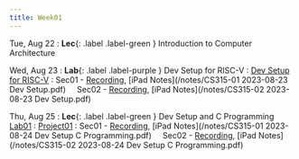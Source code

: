```yaml
---
title: Week01
---
```


Tue, Aug 22
: **Lec**{: .label .label-green } Introduction to Computer Architecture
&nbsp; &nbsp; 
  
Wed, Aug 23
: **Lab**{: .label .label-purple } Dev Setup for RISC-V
: [Dev Setup for RISC-V](/guides/dev-setup)
: Sec01 - [Recording](https://usfca.zoom.us/rec/share/_lmSONVzJVFHCrshjq-0-fXpKyRxLNrA5QgSkq6Ca74O3rGObGltY7L67-nOVEg9.Z4SG5bFApg9Dz1g4?startTime=1692834765000),
          [iPad Notes](/notes/CS315-01 2023-08-23 Dev Setup.pdf)
&nbsp; &nbsp;
Sec02 - [Recording](https://usfca.zoom.us/rec/share/Getp4u84AupAboSHFsRpwRnRsaTxwVnKRF4N1lHIB6kihScQurd4U9Vueblu2bvb.RwipIuMLsr0lhFy2?startTime=1692840410000),
        [iPad Notes](/notes/CS315-02 2023-08-23 Dev Setup.pdf)

Thu, Aug 25
: **Lec**{: .label .label-green } Dev Setup and C Programming
  [Lab01](/assignments/lab01)
: [Project01](/assignments/project01)
: Sec01 - [Recording](https://usfca.zoom.us/rec/share/vSS8TdJVy9mx2E0EUTuiydh8iLNIKvz4csuxxn6Ryy3Pz7NbU-IxOUi5D3lo6PWy.SwpuSp3KmwAjpEyU?startTime=1692889386000),
          [iPad Notes](/notes/CS315-01 2023-08-24 Dev Setup C Programming.pdf)
&nbsp; &nbsp;
Sec02 - [Recording](https://usfca.zoom.us/rec/share/y22fYxy56__UOtbjKIfX6SXMpV8XgN4ra1WdifA-6KOmV4b_OKQ8uPsieEEpd9FM.XKXBOV0luKUlHbA6?startTime=1692913645000),
        [iPad Notes](/notes/CS315-02 2023-08-24 Dev Setup C Programming.pdf)
